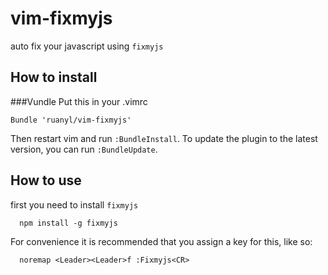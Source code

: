 vim-fixmyjs
===========

auto fix your javascript using `fixmyjs`

How to install
-----------------------
###Vundle
Put this in your .vimrc

```vim
Bundle 'ruanyl/vim-fixmyjs'
```

Then restart vim and run `:BundleInstall`.
To update the plugin to the latest version, you can run `:BundleUpdate`.

How to use
----------

first you need to install `fixmyjs`


      npm install -g fixmyjs


For convenience it is recommended that you assign a key for this, like so:


      noremap <Leader><Leader>f :Fixmyjs<CR>
